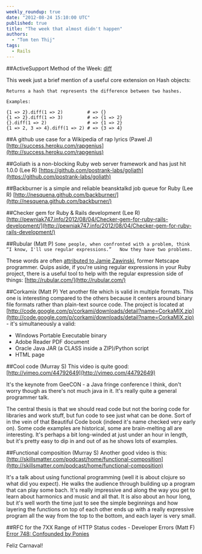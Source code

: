 ```yaml
---
weekly_roundup: true
date: "2012-08-24 15:10:00 UTC"
published: true
title: "The week that almost didn't happen"
authors:
  - "Tom ten Thij"
tags:
  - Rails
---
```


##ActiveSupport Method of the Week: [diff](http://api.rubyonrails.org/classes/Hash.html#method-i-diff)

This week just a brief mention of a useful core extension on Hash objects:

    Returns a hash that represents the difference between two hashes.

    Examples:

    {1 => 2}.diff(1 => 2)         # => {}
    {1 => 2}.diff(1 => 3)         # => {1 => 2}
    {}.diff(1 => 2)               # => {1 => 2}
    {1 => 2, 3 => 4}.diff(1 => 2) # => {3 => 4}


##A github use case for a Wikipedia of rap lyrics (Pawel J)
[http://success.heroku.com/rapgenius](http://success.heroku.com/rapgenius)

##Goliath is a non-blocking Ruby web server framework and has just hit 1.0.0 (Lee R)
[https://github.com/postrank-labs/goliath](https://github.com/postrank-labs/goliath)

##Backburner is a simple and reliable beansktalkd job queue for Ruby (Lee R)
[http://nesquena.github.com/backburner/](http://nesquena.github.com/backburner/)

##Checker gem for Ruby & Rails development (Lee R)
[http://pewniak747.info/2012/08/04/Checker-gem-for-ruby-rails-development/](http://pewniak747.info/2012/08/04/Checker-gem-for-ruby-rails-development/)

##Rubular (Matt P)
`Some people, when confronted with a problem, think
“I know, I'll use regular expressions.”   Now they have two problems.`

These words are often [attributed to Jamie Zawinski](http://regex.info/blog/2006-09-15/247), former Netscape programmer. Quips aside, if you're using regular expressions in your Ruby project, there is a useful tool to help with the regular expression side of things:
[http://rubular.com/](http://rubular.com/)

##Corkamix (Matt P)
Yet another file which is valid in multiple formats. This one is interesting compared to the others because it centers around binary file formats rather than plain-text source code. The project is located at
[http://code.google.com/p/corkami/downloads/detail?name=CorkaMIX.zip](http://code.google.com/p/corkami/downloads/detail?name=CorkaMIX.zip)  - it's simultaneously a valid:
 * Windows Portable Executable binary
 * Adobe Reader PDF document
 * Oracle Java JAR (a CLASS inside a ZIP)/Python script
 * HTML page

##Cool code (Murray S)
This video is quite good: [http://vimeo.com/44792649](http://vimeo.com/44792649)

It's the keynote from GeeCON - a Java fringe conference I think, don't worry though as there's not much java in it.  It's really quite a general programmer talk.

The central thesis is that we should read code but not the boring code for libraries and work stuff, but fun code to see just what can be done.  Sort of in the vein of that Beautiful Code book (indeed it's name checked very early on).  Some code examples are historical, some are brain-melting all are interesting.  It's perhaps a bit long-winded at just under an hour in length, but it's pretty easy to dip in and out of as he shows lots of examples.

##Functional composition (Murray S)
Another good video is this: [http://skillsmatter.com/podcast/home/functional-composition](http://skillsmatter.com/podcast/home/functional-composition)

It's a talk about using functional programming (well it is about clojure so what did you expect).  He walks the audience through building up a program that can play some bach.  It's really impressive and along the way you get to learn about harmonics and music and all that.  It is also about an hour long, but it's well worth the time just to see the simple beginnings and how layering the functions on top of each other ends up with a really expressive program all the way from the top to the bottom, and each layer is very small.

##RFC for the 7XX Range of HTTP Status codes - Developer Errors (Matt F)
[Error 748: Confounded by Ponies](https://github.com/joho/7XX-rfc/)

Feliz Carnaval!
